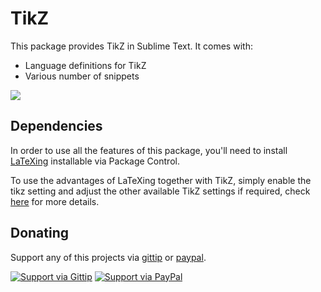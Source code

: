 # TikZ

This package provides TikZ in Sublime Text. It comes with:

- Language definitions for TikZ
- Various number of snippets

![](https://raw.github.com/wiki/Chris---/SublimeText-TikZ/tikz.jpg)

## Dependencies

In order to use all the features of this package, you'll need to install [LaTeXing][latexing] installable via Package Control.

To use the advantages of LaTeXing together with TikZ, simply enable the tikz setting and adjust the other available TikZ settings if required, check [here][docs] for more details.

## Donating

Support any of this projects via [gittip][] or [paypal][].

[![Support via Gittip](https://rawgithub.com/chris---/Donation-Badges/master/gittip.jpeg)][gittip] [![Support via PayPal](https://rawgithub.com/chris---/Donation-Badges/master/paypal.jpeg)][paypal]

[docs]: http://docs.latexing.com
[gittip]: https://www.gittip.com/Chris---
[latexing]: http://www.latexing.com
[paypal]: https://www.paypal.com/cgi-bin/webscr?cmd=_s-xclick&hosted_button_id=ZWZCJPFSZNXEW